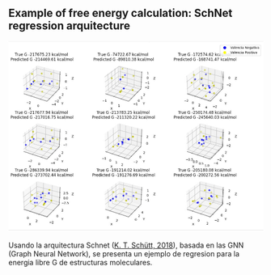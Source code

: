 ## Example of free energy calculation: SchNet regression arquitecture 


![Red GNN ([K. T. Schütt, 2018](https://doi.org/10.33011/livecoms.3.1.1499)](cover.jpg)

Usando la arquitectura Schnet ([K. T. Schütt, 2018](https://doi.org/10.1063/1.5019779)), basada en las GNN (Graph Neural Network), se presenta un ejemplo de regresion para la energia libre G de estructuras moleculares.
